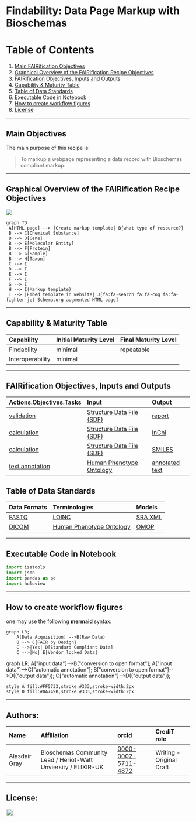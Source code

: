 # Findability: Data Page Markup with Bioschemas 

# Table of Contents

1. [Main FAIRification Objectives](#Main%20FAIRification%20Objectives)
2. [Graphical Overview of the FAIRification Recipe Objectives](#Graphical%20Overview%20of%20the%20FAIRification%20Recipe%20Objectives)
3. [FAIRification Objectives, Inputs and Outputs](#FAIRification%20Objectives,%20Inputs%20and%20Outputs)
4. [Capability & Maturity Table](#Capability%20&%20Maturity%20Table)
5. [Table of Data Standards](#Table%20of%20Data%20Standards)
6. [Executable Code in Notebook](#Executable%20Code%20in%20Notebook)
7. [How to create workflow figures](#How%20to%20create%20workflow%20figures)
8. [License](#License)

---

## Main Objectives

The main purpose of this recipe is:

> To markup a webpage representing a data record with Bioschemas compliant markup.

___


## Graphical Overview of the FAIRification Recipe Objectives

[![](https://mermaid.ink/img/eyJjb2RlIjoiZ3JhcGggVERcbiBBW0hUTUwgcGFnZV0gLS0-IHxDcmVhdGUgbWFya3VwIHRlbXBsYXRlfCBCe3doYXQgdHlwZSBvZiByZXNvdXJjZT99XG4gQiAtLT4gQ1tDaGVtaWNhbCBTdWJzdGFuY2VdXG4gQiAtLT4gRFtHZW5lXVxuIEIgLS0-IEVbTW9sZWN1bGFyIEVudGl0eV1cbiBCIC0tPiBGW1Byb3RlaW5dXG4gQiAtLT4gR1tTYW1wbGVdXG4gQiAtLT4gSFtUYXhvbl1cbiBDIC0tPiBJXG4gRCAtLT4gSVxuIEUgLS0-IElcbiBGIC0tPiBJXG4gRyAtLT4gSVxuIEggLS0-IEkoTWFya3VwIHRlbXBsYXRlKVxuIEkgLS0-IHxFbWJlZCB0ZW1wbGF0ZSBpbiB3ZWJzaXRlfCBKW2ZhOmZhLXNlYXJjaCBmYTpmYS1jb2cgZmE6ZmEtZmlnaHRlci1qZXQgU2NoZW1hLm9yZyBhdWdtZW50ZWQgSFRNTCBwYWdlXSIsIm1lcm1haWQiOnsidGhlbWUiOiJkZWZhdWx0In0sInVwZGF0ZUVkaXRvciI6ZmFsc2V9)](https://mermaid-js.github.io/mermaid-live-editor/#/edit/eyJjb2RlIjoiZ3JhcGggVERcbiBBW0hUTUwgcGFnZV0gLS0-IHxDcmVhdGUgbWFya3VwIHRlbXBsYXRlfCBCe3doYXQgdHlwZSBvZiByZXNvdXJjZT99XG4gQiAtLT4gQ1tDaGVtaWNhbCBTdWJzdGFuY2VdXG4gQiAtLT4gRFtHZW5lXVxuIEIgLS0-IEVbTW9sZWN1bGFyIEVudGl0eV1cbiBCIC0tPiBGW1Byb3RlaW5dXG4gQiAtLT4gR1tTYW1wbGVdXG4gQiAtLT4gSFtUYXhvbl1cbiBDIC0tPiBJXG4gRCAtLT4gSVxuIEUgLS0-IElcbiBGIC0tPiBJXG4gRyAtLT4gSVxuIEggLS0-IEkoTWFya3VwIHRlbXBsYXRlKVxuIEkgLS0-IHxFbWJlZCB0ZW1wbGF0ZSBpbiB3ZWJzaXRlfCBKW2ZhOmZhLXNlYXJjaCBmYTpmYS1jb2cgZmE6ZmEtZmlnaHRlci1qZXQgU2NoZW1hLm9yZyBhdWdtZW50ZWQgSFRNTCBwYWdlXSIsIm1lcm1haWQiOnsidGhlbWUiOiJkZWZhdWx0In0sInVwZGF0ZUVkaXRvciI6ZmFsc2V9)

```
graph TD
 A[HTML page] --> |Create markup template| B{what type of resource?}
 B --> C[Chemical Substance]
 B --> D[Gene]
 B --> E[Molecular Entity]
 B --> F[Protein]
 B --> G[Sample]
 B --> H[Taxon]
 C --> I
 D --> I
 E --> I
 F --> I
 G --> I
 H --> I(Markup template)
 I --> |Embed template in website| J[fa:fa-search fa:fa-cog fa:fa-fighter-jet Schema.org augmented HTML page]
```



___

## Capability & Maturity Table

| Capability  | Initial Maturity Level | Final Maturity Level  |
| :------------- | :------------- | :------------- |
| Findability | minimal | repeatable |
| Interoperability | minimal |  |

----

## FAIRification Objectives, Inputs and Outputs

| Actions.Objectives.Tasks  | Input | Output  |
| :------------- | :------------- | :------------- |
| [validation](http://edamontology.org/operation_2428)  | [Structure Data File (SDF)](https://fairsharing.org/FAIRsharing.ew26v7)  | [report](http://edamontology.org/data_2048)  |
| [calculation](http://edamontology.org/operation_3438)  | [Structure Data File (SDF)](https://fairsharing.org/FAIRsharing.ew26v7) | [InChi](https://fairsharing.org/FAIRsharing.ddk9t9) |
| [calculation](http://edamontology.org/operation_3438)  | [Structure Data File (SDF)](https://fairsharing.org/FAIRsharing.ew26v7)  | [SMILES](https://fairsharing.org/FAIRsharing.qv4b3c)  |
| [text annotation](http://edamontology.org/operation_3778)  | [Human Phenotype Ontology](https://fairsharing.org/FAIRsharing.kbtt7f)  | [annotated text](http://edamontology.org/data_3779)  |


## Table of Data Standards

| Data Formats  | Terminologies | Models  |
| :------------- | :------------- | :------------- |
| [FASTQ](https://fairsharing.org/FAIRsharing.r2ts5t)  | [LOINC](https://fairsharing.org/FAIRsharing.2mk2zb)  | [SRA XML](https://fairsharing.org/FAIRsharing.q72e3w)  |
| [DICOM](https://fairsharing.org/FAIRsharing.b7z8by)  | [Human Phenotype Ontology](https://fairsharing.org/FAIRsharing.kbtt7f)  | [OMOP](https://fairsharing.org/FAIRsharing.qk984b)  |

___


## Executable Code in Notebook


```python
import isatools
import json
import pandas as pd 
import holoview
```

___

## How to create workflow figures

one may use the following **[mermaid](https://mermaid-js.github.io/mermaid/#/)** syntax:

```
graph LR;
    A[Data Acquisition] -->B(Raw Data)
    B --> C{FAIR by Design}
    C -->|Yes| D[Standard Compliant Data]
    C -->|No| E[Vendor locked Data]
```

<div class="mermaid">
graph LR;
    A["input data"]-->B["conversion to open format"];
    A["input data"]-->C["automatic annotation"];
    B["conversion to open format"]-->D(("output data"));
    C["automatic annotation"]-->D(("output data"));  

    style A fill:#FF5733,stroke:#333,stroke-width:2px
    style D fill:#0A749B,stroke:#333,stroke-width:2px
</div>

___



## Authors:

| Name          | Affiliation                                                  | orcid                                                        | CrediT role              |
| :------------ | :----------------------------------------------------------- | :----------------------------------------------------------- | :----------------------- |
| Alasdair Gray | Bioschemas Community Lead / Heriot-Watt Unviersity / ELIXIR-UK | [0000-0002-5711-4872](https://orcid.org/0000-0002-5711-4872) | Writing - Original Draft |

___


## License:

<a href="https://creativecommons.org/licenses/by/4.0/"><img src="https://mirrors.creativecommons.org/presskit/buttons/80x15/png/by-sa.png" height="20"/></a>

